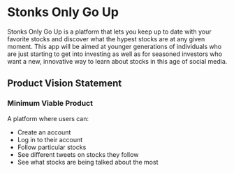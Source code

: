 # Stonks Only Go Up

Stonks Only Go Up is a platform that lets you keep up to date with your favorite stocks and discover what the hypest stocks are at any given moment. This app will be aimed at younger generations of individuals who are just starting to get into investing as well as for seasoned investors who want a new, innovative way to learn about stocks in this age of social media.

## Product Vision Statement
### Minimum Viable Product
 A platform where users can: 
 * Create an account
* Log in to their account
* Follow particular stocks
* See different tweets on stocks they follow
* See what stocks are being talked about the most

